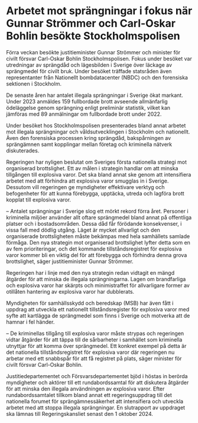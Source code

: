 # Arbetet mot sprängningar i fokus när Gunnar Strömmer och Carl-Oskar Bohlin besökte Stockholmspolisen

Förra veckan besökte justitieminister Gunnar Strömmer och minister för civilt försvar Carl-Oskar Bohlin Stockholmspolisen. Fokus under besöket var utredningar av sprängdåd och lägesbilden i Sverige över läckage av sprängmedel för civilt bruk. Under besöket träffade statsråden även representanter från Nationellt bombdatacenter (NBDC) och den forensiska sektionen i Stockholm.

De senaste åren har antalet illegala sprängningar i Sverige ökat markant. Under 2023 anmäldes 159 fullbordade brott avseende allmänfarlig ödeläggelse genom sprängning enligt preliminär statistik, vilket kan jämföras med 89 anmälningar om fullbordade brott under 2022.

Under besöket hos Stockholmspolisen presenterades bland annat arbetet mot illegala sprängningar och våldsutvecklingen i Stockholm och nationellt. Även den forensiska processen kring sprängdåd, bakspårningen av sprängämnen samt kopplingar mellan företag och kriminella nätverk diskuterades.

Regeringen har nyligen beslutat om Sveriges första nationella strategi mot organiserad brottslighet. Ett av målen i strategin handlar om att minska tillgången till explosiva varor. Det ska bland annat ske genom att intensifiera arbetet med att förhindra att explosiva varor smugglas in i Sverige. Dessutom vill regeringen ge myndigheter effektivare verktyg och befogenheter för att kunna förebygga, upptäcka, utreda och lagföra brott kopplat till explosiva varor.

– Antalet sprängningar i Sverige slog ett mörkt rekord förra året. Personer i kriminella miljöer använder allt oftare sprängmedel bland annat på offentliga platser och i bostadsområden. Dessa dåd får förödande konsekvenser, i vissa fall med dödlig utgång. Läget är mycket allvarligt och den organiserade brottsligheten måste bekämpas med hela samhällets samlade förmåga. Den nya strategin mot organiserad brottslighet lyfter detta som en av fem prioriteringar, och det kommande tillståndsregistret för explosiva varor kommer bli en viktig del för att förebygga och förhindra denna grova brottslighet, säger justitieminister Gunnar Strömmer.

Regeringen har i linje med den nya strategin redan vidtagit en mängd åtgärder för att minska de illegala sprängningarna. Lagen om brandfarliga och explosiva varor har skärpts och minimistraffet för allvarligare former av otillåten hantering av explosiva varor har dubblerats.

Myndigheten för samhällsskydd och beredskap (MSB) har även fått i uppdrag att utveckla ett nationellt tillståndsregister för explosiva varor med syfte att kartlägga de sprängmedel som finns i Sverige och motverka att de hamnar i fel händer.

– De kriminellas tillgång till explosiva varor måste strypas och regeringen vidtar åtgärder för att täppa till de sårbarheter i samhället som kriminella utnyttjar för att komma över sprängmedel. Ett konkret exempel på detta är det nationella tillståndsregistret för explosiva varor där regeringen nu arbetar med ett snabbspår för att få registret på plats, säger minister för civilt försvar Carl-Oskar Bohlin.

Justitiedepartementet och Försvarsdepartementet bjöd i höstas in berörda myndigheter och aktörer till ett rundabordssamtal för att diskutera åtgärder för att minska den illegala användningen av explosiva varor. Efter rundabordssamtalet tillkom bland annat ett regeringsuppdrag till det nationella forumet för sprängämnessäkerhet att intensifiera och utveckla arbetet med att stoppa illegala sprängningar. En slutrapport av uppdraget ska lämnas till Regeringskansliet senast den 1 oktober 2024.
